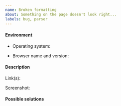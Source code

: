 ```yaml
---
name: Broken formatting
about: Something on the page doesn't look right...
labels: bug, parser
---
```



<!--
Thank you for taking the time to report a bug!
Before opening a new issue, make sure that one with a similar title isn't already opened.

Please follow the template below. It will help us better understand the problem and fix it faster.
-->


#### Environment

 * Operating system:

 * Browser name and version:


#### Description

<!--
Paste the link(s) to the page(s) where the problem appear (use the header anchors to narrow down the location)
-->
Link(s):


<!--
Please provide at least one screenshot as an example.

If you can, crop the image to keep only the relevant part. You can do this very easily in Firefox using
the built-in screenshot tool.
-->
Screenshot:



#### Possible solutions
<!-- Anything that you think can help solve the problem (optional) -->



